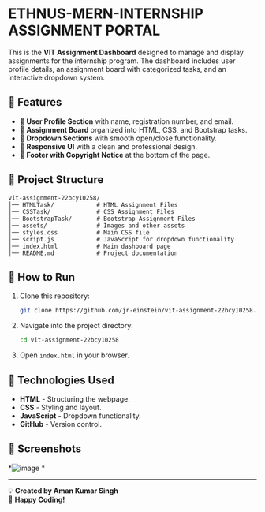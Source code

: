 # ETHNUS-MERN-INTERNSHIP ASSIGNMENT PORTAL

This is the **VIT Assignment Dashboard** designed to manage and display assignments for the internship program. The dashboard includes user profile details, an assignment board with categorized tasks, and an interactive dropdown system.

## 🚀 Features
- 📌 **User Profile Section** with name, registration number, and email.
- 📝 **Assignment Board** organized into HTML, CSS, and Bootstrap tasks.
- 🔽 **Dropdown Sections** with smooth open/close functionality.
- 🎨 **Responsive UI** with a clean and professional design.
- 📜 **Footer with Copyright Notice** at the bottom of the page.

## 📁 Project Structure
```
vit-assignment-22bcy10258/
│── HTMLTask/            # HTML Assignment Files
│── CSSTask/             # CSS Assignment Files
│── BootstrapTask/       # Bootstrap Assignment Files
│── assets/              # Images and other assets
│── styles.css           # Main CSS file
│── script.js            # JavaScript for dropdown functionality
│── index.html           # Main dashboard page
│── README.md            # Project documentation
```

## 🎯 How to Run
1. Clone this repository:
   ```sh
   git clone https://github.com/jr-einstein/vit-assignment-22bcy10258.git
   ```
2. Navigate into the project directory:
   ```sh
   cd vit-assignment-22bcy10258
   ```
3. Open `index.html` in your browser.

## 🔧 Technologies Used
- **HTML** - Structuring the webpage.
- **CSS** - Styling and layout.
- **JavaScript** - Dropdown functionality.
- **GitHub** - Version control.

## 📸 Screenshots
*![image](https://github.com/user-attachments/assets/8e0872bb-0c91-43a2-8620-7f452f08a7a2)
*

---

💡 **Created by Aman Kumar Singh**  
🚀 **Happy Coding!**

